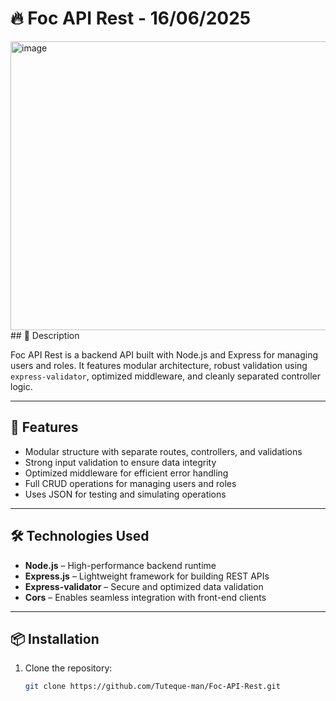 # 🔥 Foc API Rest - 16/06/2025
<img width="609" height="462" alt="image" src="https://github.com/user-attachments/assets/cf4d0986-cddb-4b36-aecd-3b33b3b5f5fe" />
## 📘 Description

Foc API Rest is a backend API built with Node.js and Express for managing users and roles. It features modular architecture, robust validation using `express-validator`, optimized middleware, and cleanly separated controller logic.

---

## 🚀 Features

- Modular structure with separate routes, controllers, and validations  
- Strong input validation to ensure data integrity  
- Optimized middleware for efficient error handling  
- Full CRUD operations for managing users and roles  
- Uses JSON for testing and simulating operations

---

## 🛠️ Technologies Used

- **Node.js** – High-performance backend runtime  
- **Express.js** – Lightweight framework for building REST APIs  
- **Express-validator** – Secure and optimized data validation  
- **Cors** – Enables seamless integration with front-end clients

---

## 📦 Installation

1. Clone the repository:
   ```bash
   git clone https://github.com/Tuteque-man/Foc-API-Rest.git
